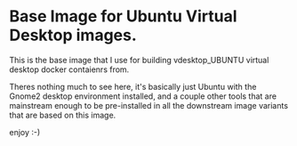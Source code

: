 # Base Image for Ubuntu Virtual Desktop images.  

This is the base image that I use for building vdesktop_UBUNTU virtual desktop docker contaienrs from.  

Theres nothing much to see here, it's basically just Ubuntu with the Gnome2 desktop environment installed, and a couple other tools that are mainstream enough to be pre-installed in all the downstream image variants that are based on this image.

</gregewing>
enjoy
:-)
